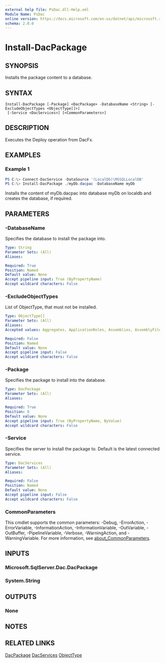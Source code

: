 ```yaml
---
external help file: PsDac.dll-Help.xml
Module Name: PsDac
online version: https://docs.microsoft.com/en-us/dotnet/api/microsoft.sqlserver.dac.dacpackage
schema: 2.0.0
---
```


# Install-DacPackage

## SYNOPSIS
Installs the package content to a database.

## SYNTAX

```
Install-DacPackage [-Package] <DacPackage> -DatabaseName <String> [-ExcludeObjectTypes <ObjectType[]>]
 [-Service <DacServices>] [<CommonParameters>]
```

## DESCRIPTION
Executes the Deploy operation from DacFx.

## EXAMPLES

### Example 1
```powershell
PS C:\> Connect-DacService -DataSource '(LocalDb)\MSSQLLocalDB'
PS C:\> Install-DacPackage ./myDb.dacpac -DatabaseName myDb
```

Installs the content of myDb.dacpac into database myDb on localdb and creates the database, if required.

## PARAMETERS

### -DatabaseName
Specifies the database to install the package into.

```yaml
Type: String
Parameter Sets: (All)
Aliases:

Required: True
Position: Named
Default value: None
Accept pipeline input: True (ByPropertyName)
Accept wildcard characters: False
```

### -ExcludeObjectTypes
List of ObjectType, that must not be installed.

```yaml
Type: ObjectType[]
Parameter Sets: (All)
Aliases:
Accepted values: Aggregates, ApplicationRoles, Assemblies, AssemblyFiles, AsymmetricKeys, BrokerPriorities, Certificates, ColumnEncryptionKeys, ColumnMasterKeys, Contracts, DatabaseOptions, DatabaseRoles, DatabaseTriggers, Defaults, ExtendedProperties, ExternalDataSources, ExternalFileFormats, ExternalTables, Filegroups, Files, FileTables, FullTextCatalogs, FullTextStoplists, MessageTypes, PartitionFunctions, PartitionSchemes, Permissions, Queues, RemoteServiceBindings, RoleMembership, Rules, ScalarValuedFunctions, SearchPropertyLists, SecurityPolicies, Sequences, Services, Signatures, StoredProcedures, SymmetricKeys, Synonyms, Tables, TableValuedFunctions, UserDefinedDataTypes, UserDefinedTableTypes, ClrUserDefinedTypes, Users, Views, XmlSchemaCollections, Audits, Credentials, CryptographicProviders, DatabaseAuditSpecifications, DatabaseEncryptionKeys, DatabaseScopedCredentials, Endpoints, ErrorMessages, EventNotifications, EventSessions, LinkedServerLogins, LinkedServers, Logins, MasterKeys, Routes, ServerAuditSpecifications, ServerRoleMembership, ServerRoles, ServerTriggers

Required: False
Position: Named
Default value: None
Accept pipeline input: False
Accept wildcard characters: False
```

### -Package
Specifies the package to install into the database.

```yaml
Type: DacPackage
Parameter Sets: (All)
Aliases:

Required: True
Position: 0
Default value: None
Accept pipeline input: True (ByPropertyName, ByValue)
Accept wildcard characters: False
```

### -Service
Specifies the server to install the package to. Default is the latest connected service.

```yaml
Type: DacServices
Parameter Sets: (All)
Aliases:

Required: False
Position: Named
Default value: None
Accept pipeline input: False
Accept wildcard characters: False
```

### CommonParameters
This cmdlet supports the common parameters: -Debug, -ErrorAction, -ErrorVariable, -InformationAction, -InformationVariable, -OutVariable, -OutBuffer, -PipelineVariable, -Verbose, -WarningAction, and -WarningVariable. For more information, see [about_CommonParameters](http://go.microsoft.com/fwlink/?LinkID=113216).

## INPUTS

### Microsoft.SqlServer.Dac.DacPackage

### System.String

## OUTPUTS

### None

## NOTES

## RELATED LINKS

[DacPackage](https://docs.microsoft.com/en-us/dotnet/api/microsoft.sqlserver.dac.dacpackage)
[DacServices](https://docs.microsoft.com/en-us/dotnet/api/microsoft.sqlserver.dac.dacservices)
[ObjectType](https://docs.microsoft.com/en-us/dotnet/api/microsoft.sqlserver.dac.objecttype)
